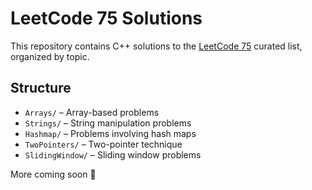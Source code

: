 # LeetCode 75 Solutions

This repository contains C++ solutions to the [LeetCode 75](https://leetcode.com/list/xi4ci4ig/) curated list, organized by topic.

## Structure

- `Arrays/` – Array-based problems
- `Strings/` – String manipulation problems
- `Hashmap/` – Problems involving hash maps
- `TwoPointers/` – Two-pointer technique
- `SlidingWindow/` – Sliding window problems

More coming soon 🚀
